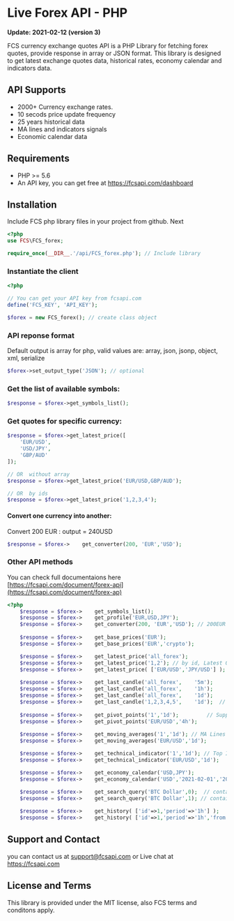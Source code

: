 # Live Forex API - PHP

<b>Update: 2021-02-12 (version 3)</b>

FCS currency exchange quotes API is a PHP Library for fetching forex quotes, provide response in array or JSON format.
This library is designed to get latest exchange quotes data, historical rates, economy calendar and indicators data. 

## API Supports
* 2000+ Currency exchange rates.
* 10 secods price update frequency
* 25 years historical data
* MA lines and indicators signals
* Economic calendar data

## Requirements
* PHP >= 5.6
* An API key, you can get free at https://fcsapi.com/dashboard

## Installation
Include FCS php library files in your project from github. Next
````PHP
<?php 
use FCS\FCS_forex;

require_once(__DIR__.'/api/FCS_forex.php'); // Include library

````
### Instantiate the client
````PHP
<?php

// You can get your API key from fcsapi.com
define('FCS_KEY', 'API_KEY');

$forex = new FCS_forex(); // create class object

````
### API reponse format
Default output is array for php, valid values are: array, json, jsonp, object, xml, serialize
```PHP
$forex->set_output_type('JSON'); // optional
```
### 	Get the list of available symbols:
````PHP
$response = $forex->get_symbols_list();
````

### Get quotes for specific currency:
````PHP
$response = $forex->get_latest_price([
	'EUR/USD',
	'USD/JPY',
	'GBP/AUD'
]);

// OR  without array
$response = $forex->get_latest_price('EUR/USD,GBP/AUD');

// OR  by ids
$response = $forex->get_latest_price('1,2,3,4');
````

#### Convert one currency into another:
Convert 200 EUR : output = 240USD
````PHP
$response = $forex->	get_converter(200, 'EUR','USD');
````

### Other API methods
You can  check full documentaions here [https://fcsapi.com/document/forex-api](https://fcsapi.com/document/forex-ap)
````PHP
<?php 
	$response = $forex->	get_symbols_list();
	$response = $forex->	get_profile('EUR,USD,JPY');
	$response = $forex->	get_converter(200, 'EUR','USD'); // 200EUR to output 240 USD
	
	$response = $forex->	get_base_prices('EUR');
	$response = $forex->	get_base_prices('EUR','crypto');

	$response = $forex->	get_latest_price('all_forex');
	$response = $forex->	get_latest_price('1,2'); // by id, Latest OHLC
	$response = $forex->	get_latest_price( ['EUR/USD','JPY/USD'] ); // OHLC, Ask,bid,spread, change 
	
	$response = $forex->	get_last_candle('all_forex',	'5m');
	$response = $forex->	get_last_candle('all_forex',	'1h');
	$response = $forex->	get_last_candle('all_forex',	'1d');
	$response = $forex->	get_last_candle('1,2,3,4,5',	'1d'); 	// OHLC of specific time period
	
	$response = $forex->	get_pivot_points('1','1d'); 		// Support / Resistance
	$response = $forex->	get_pivot_points('EUR/USD','4h');
	
	$response = $forex->	get_moving_averages('1','1d'); // MA Lines signals
	$response = $forex->	get_moving_averages('EUR/USD','1d');

	$response = $forex->	get_technical_indicator('1','1d'); // Top Indicators
	$response = $forex->	get_technical_indicator('EUR/USD','1d');

	$response = $forex->	get_economy_calendar('USD,JPY');
	$response = $forex->	get_economy_calendar('USD','2021-02-01','2021-02-10');
	
	$response = $forex->	get_search_query('BTC Dollar',0);  // contain any words
	$response = $forex->	get_search_query('BTC Dollar',1); // contain all words

	$response = $forex->	get_history( ['id'=>1,'period'=>'1h'] );
	$response = $forex->	get_history( ['id'=>1,'period'=>'1h','from'=>'2020-01-01', 'to'=>'2020-01-31'] );

````


## Support and Contact
you can contact us at [support@fcsapi.com](mailto:support@fcsapi.com) or Live chat at https://fcsapi.com

## License and Terms
This library is provided under the MIT license, also FCS terms and conditons apply.
